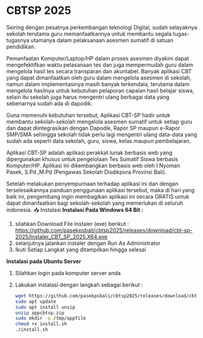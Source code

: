 # CBTSP 2025

Seiring dengan pesatnya perkembangan teknologi Digital, sudah selayaknya sekolah terutama guru memanfaatkannya untuk membantu segala tugas-tugasnya utamanya dalam pelaksanaan asesmen sumatif di satuan pendidikan.

Pemanfaatan Komputer/Laptop/HP dalam proses asesmen diyakini dapat mengefektifkan waktu pelasanaan tes dan juga mempermudah guru dalam mengelola hasil tes secara transparan dan akuntabel.
Banyak aplikasi CBT yang dapat dimanfaatkan oleh guru dalam mengelola asesmen di sekolah, namun dalam implementasinya masih banyak terkendala, terutama dalam mengelola hasilnya untuk kebutuhan pelaporan capaian hasil belajar siswa, selain itu sekolah juga harus mengentri ulang berbagai data yang sebenarnya sudah ada di dapodik.

Guna memenuhi kebutuhan tersebut, Aplikasi CBT-SP hadir untuk membantu sekolah-sekolah mengelola asesmen sumatif untuk setiap guru dan dapat diintegrasikan dengan Dapodik, Rapor SP maupun e-Rapor SMP/SMA sehingga sekolah tidak perlu lagi mengentri ulang data-data yang sudah ada seperti data sekolah, guru, siswa, kelas maupun pembelajaran.

Aplikasi CBT-SP adalah aplikasi perakkat lunak berbasis web yang dipergunakan khusus untuk pengelolaan Tes Sumatif Siswa berbasis Komputer/HP. Aplikasi ini dikembangkan berbasis web oleh I Nyoman Pasek, S.Pd.,M.Pd (Pengawas Sekolah Disdikpora Provinsi Bali).

Setelah melakukan penyempurnaan terhadap aplikasi ini dan dengan terselesaikannya panduan penggunaan aplikasi tersebut, maka di hari yang baik ini, pengembang ingin membagikan aplikasi ini secara GRATIS untuk dapat dimanfaatkan bagi sekolah-sekolah yang memerlukan di seluruh indonesia.
📥 Instalasi
**Instalasi Pada Windows 64 Bit :**

1. silahkan Download File Instaler (exe) berikut :
https://github.com/pasekpsbali/cbtsp2025/releases/download/cbt-sp-2025/Instaler_CBT_SP_2025.X64.exe
2. selanjutnya jalankan instaler dengan Run As Administrator
3. Ikuti Setiap Langkat yang ditampilkan hingga selesai

   
**Instalasi pada Ubuntu Server**

1. Silahkan login pada komputer server anda
2. Lakukan instalasi dengan langkah sebagai berikut :

   ```bash
   wget https://github.com/pasekpsbali/cbtsp2025/releases/download/cbt-sp-2025/appcbtsp.zip
   sudo apt update
   sudo apt install unzip
   unzip appcbtsp.zip
   sudo mkdir -p /tmp/appfile
   chmod +x install.sh
   ./install.sh
   
